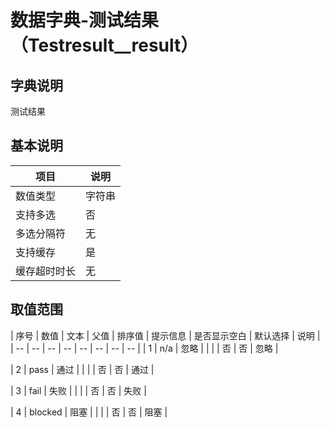 # 数据字典-测试结果（Testresult__result）
## 字典说明
测试结果

## 基本说明
| 项目 | 说明 |
| -- | -- |
| 数值类型 | 字符串 |
| 支持多选 | 否 |
| 多选分隔符 | 无 |
| 支持缓存 | 是 |
| 缓存超时时长 | 无 |

## 取值范围
| 序号 | 数值 | 文本 | 父值 | 排序值 | 提示信息 | 是否显示空白 | 默认选择 | 说明 |
| -- | -- | -- | -- | -- | -- | -- | -- |
| 1 | n/a | 忽略 |  |  |  | 否 | 否 | 忽略 |

| 2 | pass | 通过 |  |  |  | 否 | 否 | 通过 |

| 3 | fail | 失败 |  |  |  | 否 | 否 | 失败 |

| 4 | blocked | 阻塞 |  |  |  | 否 | 否 | 阻塞 |


